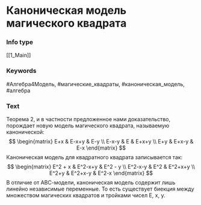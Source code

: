 # Каноническая модель магического квадрата
### Info type
[[1_Main]]
### Keywords
#Алгебра4Модель, #магические_квадраты, #каноническая_модель, #алгебра
### Text
Теорема 2, и в частности предложенное нами доказательство, порождает новую модель магического квадрата, называемую канонической:
$$
\begin{matrix}
E+x & E-x+y & E-y \\
E-x-y & E & E+x+y \\
E+y & E+x-y & E-x
\end{matrix}
$$
Каноническая модель для квадратного квадрата записывается так:
$$
\begin{matrix}
E^2 + x & E^2-x+y & E^2 - y \\
E^2-x-y & E^2 & E^2+x+y \\
E^2+y & E^2+x-y & E^2-x
\end{matrix}
$$
В отличие от АВС-модели, каноническая модель содержит лишь линейно независимые переменные. То есть существует биекция между множеством магических квадратов и тройками чисел E, x, y.